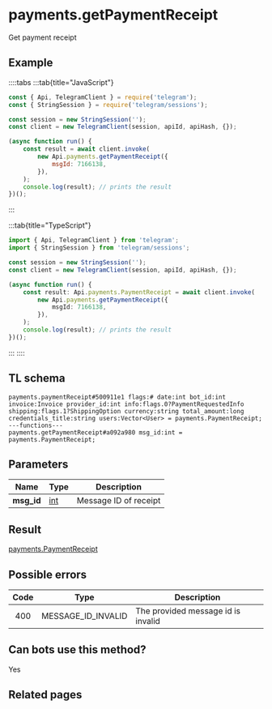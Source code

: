 # payments.getPaymentReceipt

Get payment receipt

## Example

::::tabs
:::tab{title="JavaScript"}

```js
const { Api, TelegramClient } = require('telegram');
const { StringSession } = require('telegram/sessions');

const session = new StringSession('');
const client = new TelegramClient(session, apiId, apiHash, {});

(async function run() {
    const result = await client.invoke(
        new Api.payments.getPaymentReceipt({
            msgId: 7166138,
        }),
    );
    console.log(result); // prints the result
})();
```

:::

:::tab{title="TypeScript"}

```ts
import { Api, TelegramClient } from 'telegram';
import { StringSession } from 'telegram/sessions';

const session = new StringSession('');
const client = new TelegramClient(session, apiId, apiHash, {});

(async function run() {
    const result: Api.payments.PaymentReceipt = await client.invoke(
        new Api.payments.getPaymentReceipt({
            msgId: 7166138,
        }),
    );
    console.log(result); // prints the result
})();
```

:::
::::

## TL schema

```
payments.paymentReceipt#500911e1 flags:# date:int bot_id:int invoice:Invoice provider_id:int info:flags.0?PaymentRequestedInfo shipping:flags.1?ShippingOption currency:string total_amount:long credentials_title:string users:Vector<User> = payments.PaymentReceipt;
---functions---
payments.getPaymentReceipt#a092a980 msg_id:int = payments.PaymentReceipt;
```

## Parameters

|    Name    | Type                                      | Description           |
| :--------: | ----------------------------------------- | --------------------- |
| **msg_id** | [int](https://core.telegram.org/type/int) | Message ID of receipt |

## Result

[payments.PaymentReceipt](https://core.telegram.org/type/payments.PaymentReceipt)

## Possible errors

| Code | Type               | Description                        |
| :--: | ------------------ | ---------------------------------- |
| 400  | MESSAGE_ID_INVALID | The provided message id is invalid |

## Can bots use this method?

Yes

## Related pages
